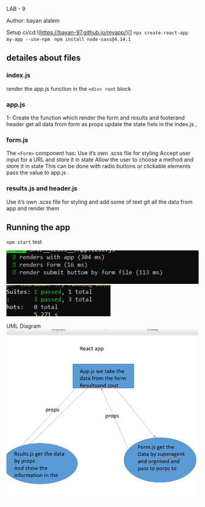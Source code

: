 LAB - 9


Author: bayan alalem

Setup
ci/cd:!(https://bayan-97.github.io/myapp/)[]
`npx create-react-app my-app --use-npm ` `npm install node-sass@4.14.1` 

## detailes about files

### index.js
render the app.js function in the `<div> root` block 

### app.js 

1- Create the function which render the form and results and footerand header  get all data from form as props update the state fiels in the index.js ,
### form.js 
The `<Form>` component has:
Use it’s own .scss file for styling
Accept user input for a URL and store it in state
Allow the user to choose a method and store it in state
This can be done with radio buttons or clickable elements
pass the value to app.js .

### results.js and  header.js 
Use it’s own .scss file for styling
and add some of text 
git all the data from app 
and render them 

## Running the app

`npm start`
test

![](testlab27.PNG)
![](testreslab27.PNG)




UML Diagram
![](lab27url.PNG)